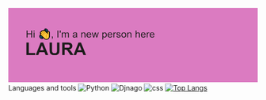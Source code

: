 ![](https://github.com/Laura1888/Laura1888/blob/main/github.png)
Languages and tools
![Python](https://img.shields.io/badge/-PYTHON-7c64ba??style=for-the-badge&logo=python)
![Djnago](https://img.shields.io/badge/-DJANGO-7c64ba??style=for-the-badge&logo=django)
![css](https://img.shields.io/badge/-CSS-7c64ba??style=for-the-badge&logo=CSS)
[![Top Langs](https://github-readme-stats.vercel.app/api/top-langs/?username=Laura1888)](https://github.com/anuraghazra/github-readme-stats)
